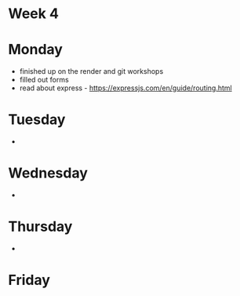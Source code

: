 # Week 4

# Monday

- finished up on the render and git workshops
- filled out forms
- read about express - https://expressjs.com/en/guide/routing.html

# Tuesday

-

# Wednesday

-

# Thursday

-

# Friday
